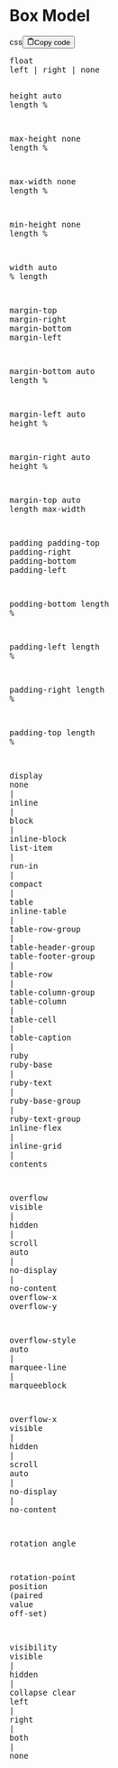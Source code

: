 <h1>Box Model</h1>
<div class="code-element"><div class="lang-line"><text>css</text><button class="copy-button" id="code587b" onclick="copyCode(code587, code587b)"><svg stroke="currentColor" fill="none" stroke-width="2" viewBox="0 0 24 24" stroke-linecap="round" stroke-linejoin="round" class="h-4 w-4" height="1em" width="1em" xmlns="http://www.w3.org/2000/svg"><path d="M16 4h2a2 2 0 0 1 2 2v14a2 2 0 0 1-2 2H6a2 2 0 0 1-2-2V6a2 2 0 0 1 2-2h2"></path><rect x="8" y="2" width="8" height="4" rx="1" ry="1"></rect></svg><text>Copy code</text></button></div><div class="code" id="code587"><div class="highlight"><pre><span></span><span class="nt">float</span>
<span class="nt">left</span><span class="w"> </span><span class="o">|</span><span class="w"> </span><span class="nt">right</span><span class="w"> </span><span class="o">|</span><span class="w"> </span><span class="nt">none</span>

<span class="nt">height</span>
<span class="nt">auto</span>
<span class="nt">length</span>
<span class="o">%</span>

<span class="nt">max-height</span>
<span class="nt">none</span>
<span class="nt">length</span>
<span class="o">%</span>

<span class="nt">max-width</span>
<span class="nt">none</span>
<span class="nt">length</span>
<span class="o">%</span>

<span class="nt">min-height</span>
<span class="nt">none</span>
<span class="nt">length</span>
<span class="o">%</span>

<span class="nt">width</span>
<span class="nt">auto</span>
<span class="o">%</span>
<span class="nt">length</span>

<span class="nt">margin-top</span>
<span class="nt">margin-right</span>
<span class="nt">margin-bottom</span>
<span class="nt">margin-left</span>

<span class="nt">margin-bottom</span>
<span class="nt">auto</span>
<span class="nt">length</span>
<span class="o">%</span>

<span class="nt">margin-left</span>
<span class="nt">auto</span>
<span class="nt">height</span>
<span class="o">%</span>

<span class="nt">margin-right</span>
<span class="nt">auto</span>
<span class="nt">height</span>
<span class="o">%</span>

<span class="nt">margin-top</span>
<span class="nt">auto</span>
<span class="nt">length</span>
<span class="nt">max-width</span>





<span class="nt">padding</span>
<span class="nt">padding-top</span>
<span class="nt">padding-right</span>
<span class="nt">padding-bottom</span>
<span class="nt">padding-left</span>

<span class="nt">podding-bottom</span>
<span class="nt">length</span>
<span class="o">%</span>

<span class="nt">padding-left</span>
<span class="nt">length</span>
<span class="o">%</span>

<span class="nt">padding-right</span>
<span class="nt">length</span>
<span class="o">%</span>

<span class="nt">padding-top</span>
<span class="nt">length</span>
<span class="o">%</span>

<span class="nt">display</span>
<span class="nt">none</span><span class="w"> </span><span class="o">|</span><span class="w"> </span><span class="nt">inline</span><span class="w"> </span><span class="o">|</span><span class="w"> </span><span class="nt">block</span><span class="w"> </span><span class="o">|</span><span class="w"> </span><span class="nt">inline-block</span>
<span class="nt">list-item</span><span class="w"> </span><span class="o">|</span><span class="w"> </span><span class="nt">run-in</span><span class="w"> </span><span class="o">|</span><span class="w"> </span><span class="nt">compact</span><span class="w"> </span><span class="o">|</span><span class="w"> </span><span class="nt">table</span>
<span class="nt">inline-table</span><span class="w"> </span><span class="o">|</span><span class="w"> </span><span class="nt">table-row-group</span><span class="w"> </span><span class="o">|</span><span class="w"> </span><span class="nt">table-header-group</span>
<span class="nt">table-footer-group</span><span class="w"> </span><span class="o">|</span><span class="w"> </span><span class="nt">table-row</span><span class="w"> </span><span class="o">|</span><span class="w"> </span><span class="nt">table-column-group</span>
<span class="nt">table-column</span><span class="w"> </span><span class="o">|</span><span class="w"> </span><span class="nt">table-cell</span><span class="w"> </span><span class="o">|</span><span class="w"> </span><span class="nt">table-caption</span><span class="w"> </span><span class="o">|</span><span class="w"> </span><span class="nt">ruby</span>
<span class="nt">ruby-base</span><span class="w"> </span><span class="o">|</span><span class="w"> </span><span class="nt">ruby-text</span><span class="w"> </span><span class="o">|</span><span class="w"> </span><span class="nt">ruby-base-group</span><span class="w"> </span><span class="o">|</span><span class="w"> </span><span class="nt">ruby-text-group</span>
<span class="nt">inline-flex</span><span class="w"> </span><span class="o">|</span><span class="w"> </span><span class="nt">inline-grid</span><span class="w"> </span><span class="o">|</span><span class="w"> </span><span class="nt">contents</span>

<span class="nt">overflow</span>
<span class="nt">visible</span><span class="w"> </span><span class="o">|</span><span class="w"> </span><span class="nt">hidden</span><span class="w"> </span><span class="o">|</span><span class="w"> </span><span class="nt">scroll</span>
<span class="nt">auto</span><span class="w"> </span><span class="o">|</span><span class="w"> </span><span class="nt">no-display</span><span class="w"> </span><span class="o">|</span><span class="w"> </span><span class="nt">no-content</span>
<span class="nt">overflow-x</span>
<span class="nt">overflow-y</span>

<span class="nt">overflow-style</span>
<span class="nt">auto</span><span class="w"> </span><span class="o">|</span><span class="w"> </span><span class="nt">marquee-line</span><span class="w"> </span><span class="o">|</span><span class="w"> </span><span class="nt">marqueeblock</span>

<span class="nt">overflow-x</span>
<span class="nt">visible</span><span class="w"> </span><span class="o">|</span><span class="w"> </span><span class="nt">hidden</span><span class="w"> </span><span class="o">|</span><span class="w"> </span><span class="nt">scroll</span>
<span class="nt">auto</span><span class="w"> </span><span class="o">|</span><span class="w"> </span><span class="nt">no-display</span><span class="w"> </span><span class="o">|</span><span class="w"> </span><span class="nt">no-content</span>

<span class="nt">rotation</span>
<span class="nt">angle</span>

<span class="nt">rotation-point</span>
<span class="nt">position</span><span class="w"> </span><span class="o">(</span><span class="nt">paired</span><span class="w"> </span><span class="nt">value</span><span class="w"> </span><span class="nt">off-set</span><span class="o">)</span>

<span class="nt">visibility</span>
<span class="nt">visible</span><span class="w"> </span><span class="o">|</span><span class="w"> </span><span class="nt">hidden</span><span class="w"> </span><span class="o">|</span><span class="w"> </span><span class="nt">collapse</span>
<span class="nt">clear</span>
<span class="nt">left</span><span class="w"> </span><span class="o">|</span><span class="w"> </span><span class="nt">right</span><span class="w"> </span><span class="o">|</span><span class="w"> </span><span class="nt">both</span><span class="w"> </span><span class="o">|</span><span class="w"> </span><span class="nt">none</span>
</pre></div></div></div>
